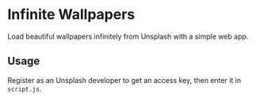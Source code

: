 # Infinite Wallpapers

Load beautiful wallpapers infinitely from Unsplash with a simple web app.

## Usage

Register as an Unsplash developer to get an access key, then enter it in `script.js`.

